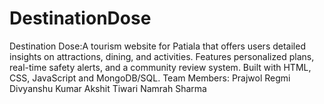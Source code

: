 # DestinationDose
 Destination Dose:A tourism website for Patiala that offers users detailed insights on attractions, dining, and activities. Features personalized plans, real-time safety alerts, and a community review system. Built with HTML, CSS, JavaScript and MongoDB/SQL.
Team Members:
Prajwol Regmi
Divyanshu Kumar
Akshit Tiwari
Namrah Sharma
